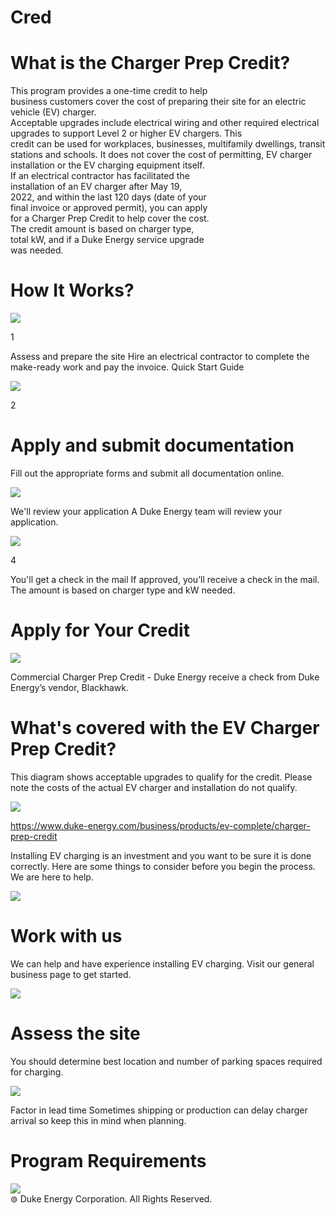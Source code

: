 # Cred  

# What is the Charger Prep Credit?  

This program provides a one-time credit to help   
business customers cover the cost of preparing their site for an electric vehicle (EV) charger.   
Acceptable upgrades include electrical wiring and other required electrical upgrades to support Level 2 or higher EV chargers. This   
credit can be used for workplaces, businesses, multifamily dwellings, transit stations and schools. It does not cover the cost of permitting, EV charger installation or the EV charging equipment itself.   
If an electrical contractor has facilitated the   
installation of an EV charger after May 19,   
2022, and within the last 120 days (date of your   
final invoice or approved permit), you can apply   
for a Charger Prep Credit to help cover the cost.   
The credit amount is based on charger type,   
total kW, and if a Duke Energy service upgrade   
was needed.  

# How It Works?  

![](images/86ca74900d7097077666f5fbff1edf403241bea6c140a9d90c60e5b4e7e3f40b.jpg)  

1  

Assess and prepare the site Hire an electrical contractor to complete the make-ready work and pay the invoice. Quick Start Guide  

![](images/90ae3469e36d4e955f1c062fd278259f0f0857a64dfb21fbd18be920efd323b9.jpg)  

2  

# Apply and submit documentation‌  

Fill out the appropriate forms and submit all documentation online.  

![](images/2ce09403b57f3d666c5105700ce2583c461693d234d9755f6aa63d93125d9005.jpg)  

We'll review your application A Duke Energy team will review your application.  

![](images/7f8badc517c389bba9c8268bde169b3a04e924b02ebca8c1f362b05d295fb907.jpg)  

4  

You'll get a check in the mail If approved, you’ll receive a check in the mail. The amount is based on charger type and kW needed.  

# Apply for Your Credit  

![](images/0d7ee3cab77ed49ddee63a9fcc02614dd1ba9f7679c2b7f1e398b42e209e6e7c.jpg)  

Commercial Charger Prep Credit - Duke Energy receive a check from Duke Energy’s vendor, Blackhawk.  

# What's covered with the EV Charger Prep Credit?  

This diagram shows acceptable upgrades to qualify for the credit. Please note the costs of the actual EV charger and installation do not qualify.  

![](images/3eec97a20c88ff305cc6adfb2510bdfc62f32b9c206ae38f205bbe1c2e5be5f2.jpg)  

https://www.duke-energy.com/business/products/ev-complete/charger-prep-credit  

Installing EV charging is an investment and you want to be sure it is done correctly. Here are some things to consider before you begin the process. We are here to help.  

![](images/4b475f3f85d5a44bf92352b52727d73afa8b16490404e99e3d151e3cc193469e.jpg)  

# Work with us‌  

We can help and have experience installing EV charging. Visit our general business page to get started.  

![](images/532cc5f0f7ca60c1bbfe31b5e18d997b0159e2b995150eb127035648baf3642a.jpg)  

# Assess the site  

You should determine best location and number of parking spaces required for charging.  

![](images/58757ee4b2da0d5291a092afba495729dccfda493ecf8034145d130558c45ddd.jpg)  

Factor in lead time Sometimes shipping or production can delay charger arrival so keep this in mind when planning.  

# Program Requirements  

![](images/b2686713821253c074e6ed1933490e3c5d612437f567a41418e11b2927de5c8c.jpg)  
$\circledcirc$ Duke Energy Corporation. All Rights Reserved.  